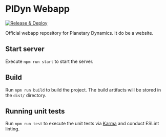 # PlDyn Webapp

[![Release & Deploy](https://github.com/SkyeRangerDelta/PlDyn-Webapp/actions/workflows/app-ci.yml/badge.svg)](https://github.com/SkyeRangerDelta/PlDyn-Webapp/actions/workflows/app-ci.yml)

Official webapp repository for Planetary Dynamics. It do be a website.

## Start server

Execute `npm run start` to start the server.

## Build

Run `npm run build` to build the project. The build artifacts will be stored in the `dist/` directory.

## Running unit tests

Run `npm run test` to execute the unit tests via [Karma](https://karma-runner.github.io) and conduct ESLint linting.
